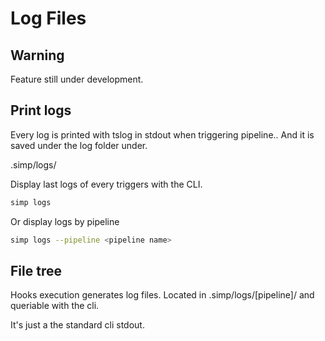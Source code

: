 # Log Files

## Warning

Feature still under development.

## Print logs

Every log is printed with tslog in stdout when triggering pipeline..
And it is saved under the log folder under.

.simp/logs/

Display last logs of every triggers with the CLI.

```bash
simp logs
```

Or display logs by pipeline

```bash
simp logs --pipeline <pipeline name>
```

## File tree

Hooks execution generates log files.
Located in .simp/logs/[pipeline]/ and queriable with the cli.

It's just a the standard cli stdout.
